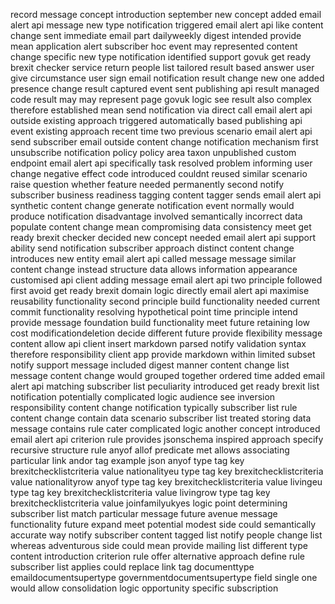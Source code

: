 record message concept introduction september new concept added email alert api message new type notification triggered email alert api like content change sent immediate email part dailyweekly digest intended provide mean application alert subscriber hoc event may represented content change specific new type notification identified support govuk get ready brexit checker service return people list tailored result based answer user give circumstance user sign email notification result change new one added presence change result captured event sent publishing api result managed code result may may represent page govuk logic see result also complex therefore established mean send notification via direct call email alert api outside existing approach triggered automatically based publishing api event existing approach recent time two previous scenario email alert api send subscriber email outside content change notification mechanism first unsubscribe notification policy policy area taxon unpublished custom endpoint email alert api specifically task resolved problem informing user change negative effect code introduced couldnt reused similar scenario raise question whether feature needed permanently second notify subscriber business readiness tagging content tagger sends email alert api synthetic content change generate notification event normally would produce notification disadvantage involved semantically incorrect data populate content change mean compromising data consistency meet get ready brexit checker decided new concept needed email alert api support ability send notification subscriber approach distinct content change introduces new entity email alert api called message message similar content change instead structure data allows information appearance customised api client adding message email alert api two principle followed first avoid get ready brexit domain logic directly email alert api maximise reusability functionality second principle build functionality needed current commit functionality resolving hypothetical point time principle intend provide message foundation build functionality meet future retaining low cost modificationdeletion decide different future provide flexibility message content allow api client insert markdown parsed notify validation syntax therefore responsibility client app provide markdown within limited subset notify support message included digest manner content change list message content change would grouped together ordered time added email alert api matching subscriber list peculiarity introduced get ready brexit list notification potentially complicated logic audience see inversion responsibility content change notification typically subscriber list rule content change contain data scenario subscriber list treated storing data message contains rule cater complicated logic another concept introduced email alert api criterion rule provides jsonschema inspired approach specify recursive structure rule anyof allof predicate met allows associating particular link andor tag example json anyof type tag key brexitchecklistcriteria value nationalityeu type tag key brexitchecklistcriteria value nationalityrow anyof type tag key brexitchecklistcriteria value livingeu type tag key brexitchecklistcriteria value livingrow type tag key brexitchecklistcriteria value joinfamilyukyes logic point determining subscriber list match particular message future avenue message functionality future expand meet potential modest side could semantically accurate way notify subscriber content tagged list notify people change list whereas adventurous side could mean provide mailing list different type content introduction criterion rule offer alternative approach define rule subscriber list applies could replace link tag documenttype emaildocumentsupertype governmentdocumentsupertype field single one would allow consolidation logic opportunity specific subscription